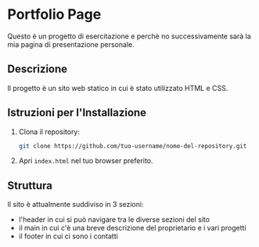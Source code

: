 # Portfolio Page

Questo è un progetto di esercitazione e perchè no successivamente sarà la mia pagina di presentazione personale.

## Descrizione

Il progetto è un sito web statico in cui è stato utilizzato HTML e CSS.

## Istruzioni per l'Installazione

1. Clona il repository:
    ```sh
    git clone https://github.com/tuo-username/nome-del-repository.git
    ```
2. Apri `index.html` nel tuo browser preferito.

## Struttura

Il sito è attualmente suddiviso in 3 sezioni:
  - l'header in cui si può navigare tra le diverse sezioni del sito
  - il main in cui c'è una breve descrizione del proprietario e i vari progetti
  - il footer in cui ci sono i contatti
